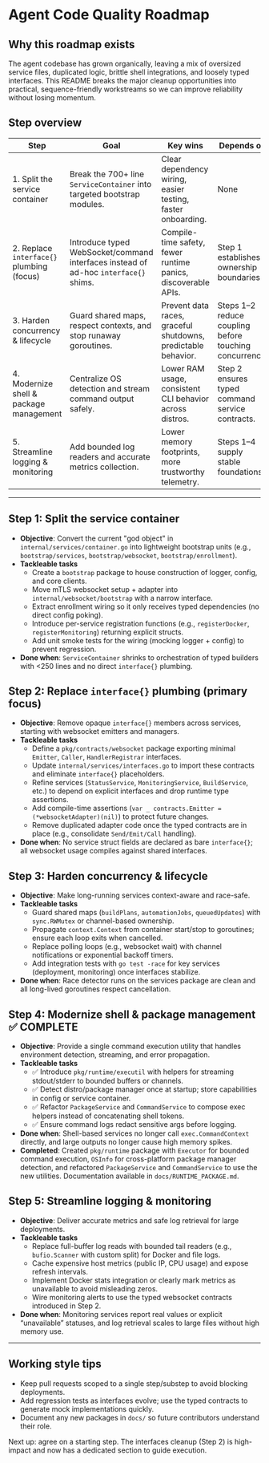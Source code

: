# Agent Code Quality Roadmap

## Why this roadmap exists
The agent codebase has grown organically, leaving a mix of oversized service files, duplicated logic, brittle shell integrations, and loosely typed interfaces. This README breaks the major cleanup opportunities into practical, sequence-friendly workstreams so we can improve reliability without losing momentum.

## Step overview
| Step | Goal | Key wins | Depends on |
| --- | --- | --- | --- |
| 1. Split the service container | Break the 700+ line `ServiceContainer` into targeted bootstrap modules. | Clear dependency wiring, easier testing, faster onboarding. | None |
| 2. Replace `interface{}` plumbing (focus) | Introduce typed WebSocket/command interfaces instead of ad-hoc `interface{}` shims. | Compile-time safety, fewer runtime panics, discoverable APIs. | Step 1 establishes ownership boundaries. |
| 3. Harden concurrency & lifecycle | Guard shared maps, respect contexts, and stop runaway goroutines. | Prevent data races, graceful shutdowns, predictable behavior. | Steps 1–2 reduce coupling before touching concurrency. |
| 4. Modernize shell & package management | Centralize OS detection and stream command output safely. | Lower RAM usage, consistent CLI behavior across distros. | Step 2 ensures typed command service contracts. |
| 5. Streamline logging & monitoring | Add bounded log readers and accurate metrics collection. | Lower memory footprints, more trustworthy telemetry. | Steps 1–4 supply stable foundations. |

---

## Step 1: Split the service container
- **Objective**: Convert the current "god object" in `internal/services/container.go` into lightweight bootstrap units (e.g., `bootstrap/services`, `bootstrap/websocket`, `bootstrap/enrollment`).
- **Tackleable tasks**
  - Create a `bootstrap` package to house construction of logger, config, and core clients.
  - Move mTLS websocket setup + adapter into `internal/websocket/bootstrap` with a narrow interface.
  - Extract enrollment wiring so it only receives typed dependencies (no direct config poking).
  - Introduce per-service registration functions (e.g., `registerDocker`, `registerMonitoring`) returning explicit structs.
  - Add unit smoke tests for the wiring (mocking logger + config) to prevent regression.
- **Done when**: `ServiceContainer` shrinks to orchestration of typed builders with <250 lines and no direct `interface{}` plumbing.

## Step 2: Replace `interface{}` plumbing (primary focus)
- **Objective**: Remove opaque `interface{}` members across services, starting with websocket emitters and managers.
- **Tackleable tasks**
  - Define a `pkg/contracts/websocket` package exporting minimal `Emitter`, `Caller`, `HandlerRegistrar` interfaces.
  - Update `internal/services/interfaces.go` to import these contracts and eliminate `interface{}` placeholders.
  - Refine services (`StatusService`, `MonitoringService`, `BuildService`, etc.) to depend on explicit interfaces and drop runtime type assertions.
  - Add compile-time assertions (`var _ contracts.Emitter = (*websocketAdapter)(nil)`) to protect future changes.
  - Remove duplicated adapter code once the typed contracts are in place (e.g., consolidate `Send/Emit/Call` handling).
- **Done when**: No service struct fields are declared as bare `interface{}`; all websocket usage compiles against shared interfaces.

## Step 3: Harden concurrency & lifecycle
- **Objective**: Make long-running services context-aware and race-safe.
- **Tackleable tasks**
  - Guard shared maps (`buildPlans`, `automationJobs`, `queuedUpdates`) with `sync.RWMutex` or channel-based ownership.
  - Propagate `context.Context` from container start/stop to goroutines; ensure each loop exits when cancelled.
  - Replace polling loops (e.g., websocket wait) with channel notifications or exponential backoff timers.
  - Add integration tests with `go test -race` for key services (deployment, monitoring) once interfaces stabilize.
- **Done when**: Race detector runs on the services package are clean and all long-lived goroutines respect cancellation.

## Step 4: Modernize shell & package management ✅ COMPLETE
- **Objective**: Provide a single command execution utility that handles environment detection, streaming, and error propagation.
- **Tackleable tasks**
  - ✅ Introduce `pkg/runtime/executil` with helpers for streaming stdout/stderr to bounded buffers or channels.
  - ✅ Detect distro/package manager once at startup; store capabilities in config or service container.
  - ✅ Refactor `PackageService` and `CommandService` to compose exec helpers instead of concatenating shell tokens.
  - ✅ Ensure command logs redact sensitive args before logging.
- **Done when**: Shell-based services no longer call `exec.CommandContext` directly, and large outputs no longer cause high memory spikes.
- **Completed**: Created `pkg/runtime` package with `Executor` for bounded command execution, `OSInfo` for cross-platform package manager detection, and refactored `PackageService` and `CommandService` to use the new utilities. Documentation available in `docs/RUNTIME_PACKAGE.md`.

## Step 5: Streamline logging & monitoring
- **Objective**: Deliver accurate metrics and safe log retrieval for large deployments.
- **Tackleable tasks**
  - Replace full-buffer log reads with bounded tail readers (e.g., `bufio.Scanner` with custom split) for Docker and file logs.
  - Cache expensive host metrics (public IP, CPU usage) and expose refresh intervals.
  - Implement Docker stats integration or clearly mark metrics as unavailable to avoid misleading zeros.
  - Wire monitoring alerts to use the typed websocket contracts introduced in Step 2.
- **Done when**: Monitoring services report real values or explicit “unavailable” statuses, and log retrieval scales to large files without high memory use.

---

## Working style tips
- Keep pull requests scoped to a single step/substep to avoid blocking deployments.
- Add regression tests as interfaces evolve; use the typed contracts to generate mock implementations quickly.
- Document any new packages in `docs/` so future contributors understand their role.

Next up: agree on a starting step. The interfaces cleanup (Step 2) is high-impact and now has a dedicated section to guide execution.
